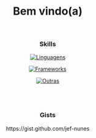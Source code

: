 <h1 align="center">Bem vindo(a)</h1><br>


<div align="center">
<h3>Skills</h3>
  
[![Linguagens](https://skillicons.dev/icons?i=java,python,php,js&theme=dark)](https://github.com/jef-nunes?tab=repositories)

[![Frameworks](https://skillicons.dev/icons?i=spring,react&theme=dark)](https://github.com/jef-nunes?tab=repositories)

[![Outras](https://skillicons.dev/icons?i=bash,docker,mysql&theme=dark)](https://github.com/jef-nunes?tab=repositories)

</div>



<br><br>

<h3 align="center">Gists</h3>
<p align="center">https://gist.github.com/jef-nunes</p>

<!--
**jef-nunes/jef-nunes** is a ✨ _special_ ✨ repository because its `README.md` (this file) appears on your GitHub profile.

Here are some ideas to get you started:

- 🔭 I’m currently working on ...
- 🌱 I’m currently learning ...
- 👯 I’m looking to collaborate on ...
- 🤔 I’m looking for help with ...
- 💬 Ask me about ...
- 📫 How to reach me: ...
- 😄 Pronouns: ...
- ⚡ Fun fact: ...
-->
